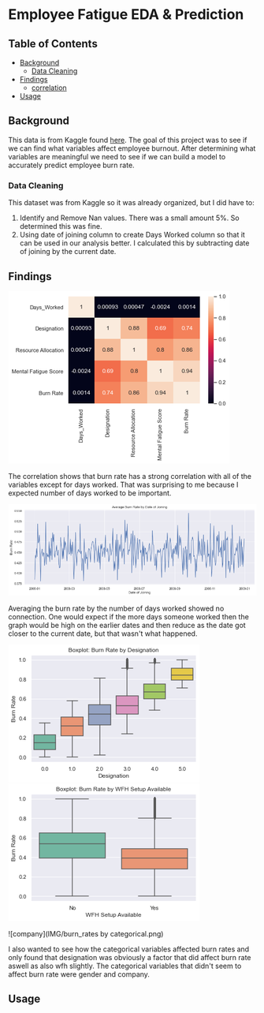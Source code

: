 # Employee Fatigue EDA & Prediction

## Table of Contents

- [Background](#Background)
  - [Data Cleaning](#cleaning)
- [Findings](#Findings)
  - [correlation](#corr)
- [Usage](#Usage)

<a name="Background"/>

## Background

This data is from Kaggle found [here](https://www.kaggle.com/blurredmachine/are-your-employees-burning-out). The goal of this project was to see if we can find what variables affect employee burnout. After determining what variables are meaningful we need to see if we can build a model to accurately predict employee burn rate.

### Data Cleaning

This dataset was from Kaggle so it was already organized, but I did have to:
1. Identify and Remove Nan values. There was a small amount 5%. So determined this was fine.
2. Using date of joining column to create Days Worked column so that it can be used in our analysis better. I calculated this by subtracting date of joining by the current date.

<a name="Findings"/>

## Findings

<a name="corr"/>

![corr](IMG/corr.png)

The correlation shows that burn rate has a strong correlation with all of the variables except for days worked. That was surprising to me because I expected number of days worked to be important.

![days_worked](IMG/days_worked.png)

Averaging the burn rate by the number of days worked showed no connection. One would expect if the more days someone worked then the graph would be high on the earlier dates and then reduce as the date got closer to the current date, but that wasn't what happened.

![designation](IMG/burn_rate_designation.png)
![wfh](IMG/wfh.png)

![company](IMG/burn_rates by categorical.png)


I also wanted to see how the categorical variables affected burn rates and only found that designation was obviously a factor that did affect burn rate aswell as also wfh slightly. The categorical variables that didn't seem to affect burn rate were gender and company.  

<a name="Usage"/>

## Usage
